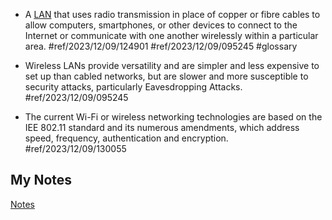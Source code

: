 - A [LAN](lan.md) that uses radio transmission in place of copper or fibre cables to allow computers, smartphones, or other devices to connect to the Internet or communicate with one another wirelessly within a particular area. #ref/2023/12/09/124901 #ref/2023/12/09/095245 #glossary

- Wireless LANs provide versatility and are simpler and less expensive to set up than cabled networks, but are slower and more susceptible to security attacks, particularly Eavesdropping Attacks. #ref/2023/12/09/095245
- The current Wi-Fi or wireless networking technologies are based on the IEE 802.11 standard and its numerous amendments, which address speed, frequency, authentication and encryption. #ref/2023/12/09/130055
## My Notes
[Notes](mynotes/wlan-notes.md)
